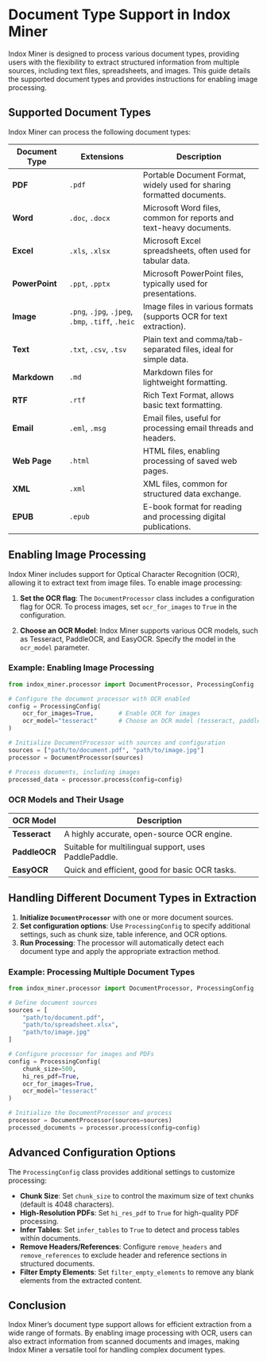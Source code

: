 # Document Type Support in Indox Miner

Indox Miner is designed to process various document types, providing users with the flexibility to extract structured information from multiple sources, including text files, spreadsheets, and images. This guide details the supported document types and provides instructions for enabling image processing.

## Supported Document Types

Indox Miner can process the following document types:

| Document Type | Extensions                      | Description |
|---------------|---------------------------------|-------------|
| **PDF**       | `.pdf`                          | Portable Document Format, widely used for sharing formatted documents. |
| **Word**      | `.doc`, `.docx`                 | Microsoft Word files, common for reports and text-heavy documents. |
| **Excel**     | `.xls`, `.xlsx`                 | Microsoft Excel spreadsheets, often used for tabular data. |
| **PowerPoint**| `.ppt`, `.pptx`                 | Microsoft PowerPoint files, typically used for presentations. |
| **Image**     | `.png`, `.jpg`, `.jpeg`, `.bmp`, `.tiff`, `.heic` | Image files in various formats (supports OCR for text extraction). |
| **Text**      | `.txt`, `.csv`, `.tsv`          | Plain text and comma/tab-separated files, ideal for simple data. |
| **Markdown**  | `.md`                           | Markdown files for lightweight formatting. |
| **RTF**       | `.rtf`                          | Rich Text Format, allows basic text formatting. |
| **Email**     | `.eml`, `.msg`                  | Email files, useful for processing email threads and headers. |
| **Web Page**  | `.html`                         | HTML files, enabling processing of saved web pages. |
| **XML**       | `.xml`                          | XML files, common for structured data exchange. |
| **EPUB**      | `.epub`                         | E-book format for reading and processing digital publications. |

## Enabling Image Processing

Indox Miner includes support for Optical Character Recognition (OCR), allowing it to extract text from image files. To enable image processing:

1. **Set the OCR flag**: The `DocumentProcessor` class includes a configuration flag for OCR. To process images, set `ocr_for_images` to `True` in the configuration.

2. **Choose an OCR Model**: Indox Miner supports various OCR models, such as Tesseract, PaddleOCR, and EasyOCR. Specify the model in the `ocr_model` parameter.

### Example: Enabling Image Processing

```python
from indox_miner.processor import DocumentProcessor, ProcessingConfig

# Configure the document processor with OCR enabled
config = ProcessingConfig(
    ocr_for_images=True,       # Enable OCR for images
    ocr_model="tesseract"      # Choose an OCR model (tesseract, paddle, or easyocr)
)

# Initialize DocumentProcessor with sources and configuration
sources = ["path/to/document.pdf", "path/to/image.jpg"]
processor = DocumentProcessor(sources)

# Process documents, including images
processed_data = processor.process(config=config)
```

### OCR Models and Their Usage

| OCR Model   | Description                                       |
|-------------|---------------------------------------------------|
| **Tesseract** | A highly accurate, open-source OCR engine.     |
| **PaddleOCR** | Suitable for multilingual support, uses PaddlePaddle. |
| **EasyOCR**   | Quick and efficient, good for basic OCR tasks. |

## Handling Different Document Types in Extraction

1. **Initialize `DocumentProcessor`** with one or more document sources.
2. **Set configuration options**: Use `ProcessingConfig` to specify additional settings, such as chunk size, table inference, and OCR options.
3. **Run Processing**: The processor will automatically detect each document type and apply the appropriate extraction method.

### Example: Processing Multiple Document Types

```python
from indox_miner.processor import DocumentProcessor, ProcessingConfig

# Define document sources
sources = [
    "path/to/document.pdf",
    "path/to/spreadsheet.xlsx",
    "path/to/image.jpg"
]

# Configure processor for images and PDFs
config = ProcessingConfig(
    chunk_size=500,
    hi_res_pdf=True,
    ocr_for_images=True,
    ocr_model="tesseract"
)

# Initialize the DocumentProcessor and process
processor = DocumentProcessor(sources=sources)
processed_documents = processor.process(config=config)
```

## Advanced Configuration Options

The `ProcessingConfig` class provides additional settings to customize processing:

- **Chunk Size**: Set `chunk_size` to control the maximum size of text chunks (default is 4048 characters).
- **High-Resolution PDFs**: Set `hi_res_pdf` to `True` for high-quality PDF processing.
- **Infer Tables**: Set `infer_tables` to `True` to detect and process tables within documents.
- **Remove Headers/References**: Configure `remove_headers` and `remove_references` to exclude header and reference sections in structured documents.
- **Filter Empty Elements**: Set `filter_empty_elements` to remove any blank elements from the extracted content.

## Conclusion

Indox Miner’s document type support allows for efficient extraction from a wide range of formats. By enabling image processing with OCR, users can also extract information from scanned documents and images, making Indox Miner a versatile tool for handling complex document types.
